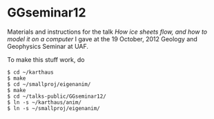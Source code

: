 GGseminar12
============

Materials and instructions for the talk *How ice sheets flow, and how to model it on a computer* I gave at the 19 October, 2012 Geology and Geophysics Seminar at UAF.

To make this stuff work, do

    $ cd ~/karthaus
    $ make
    $ cd ~/smallproj/eigenanim/
    $ make
    $ cd ~/talks-public/GGseminar12/
    $ ln -s ~/karthaus/anim/
    $ ln -s ~/smallproj/eigenanim/

